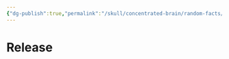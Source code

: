 ```yaml
---
{"dg-publish":true,"permalink":"/skull/concentrated-brain/random-facts/people-repellant/human-centipede/first-sequence/release/human-centipede-first-sequence-release/","noteIcon":""}
---
```


# Release